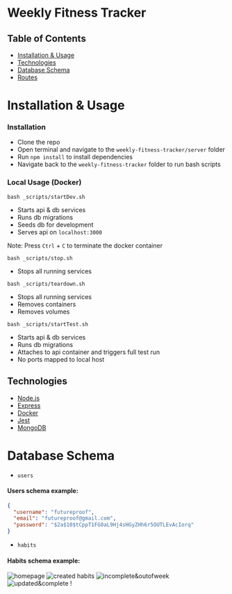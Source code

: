 # Weekly Fitness Tracker

## Table of Contents

- [Installation & Usage](#installation--usage)
- [Technologies](#technologies)
- [Database Schema](#database-schema)
- [Routes](#routes)

# Installation & Usage

### Installation

- Clone the repo
- Open terminal and navigate to the `weekly-fitness-tracker/server` folder
- Run `npm install` to install dependencies
- Navigate back to the `weekly-fitness-tracker` folder to run bash scripts

### Local Usage (Docker)

`bash _scripts/startDev.sh`

- Starts api & db services
- Runs db migrations
- Seeds db for development
- Serves api on `localhost:3000`

Note: Press `Ctrl` + `C` to terminate the docker container

`bash _scripts/stop.sh`

- Stops all running services

`bash _scripts/teardown.sh`

- Stops all running services
- Removes containers
- Removes volumes

`bash _scripts/startTest.sh`

- Starts api & db services
- Runs db migrations
- Attaches to api container and triggers full test run
- No ports mapped to local host


<!-- ### Deployment

This server is continuosly deployed at  -->

## **Technologies**

- [Node.js](https://nodejs.org/)
- [Express](https://expressjs.com/)
- [Docker](https://docker.com/)
- [Jest](https://jestjs.io/)
- [MongoDB](https://www.mongodb.com/)
<!-- - [MongoDB Atlas 🔗](https://www.mongodb.com/atlas/database)
- [Socket.io 🔗](https://socket.io/) -->

# Database Schema

- `users`

#### Users schema example:

```json
{
  "username": "futureproof",
  "email": "futureproof@gmail.com",
  "password": "$2a$10$tCppT1FG0aL9Hj4sHGyZHh6r5OUTLEvAcIorq"
}
```

- `habits`

#### Habits schema example:
<!-- 
```json
{
  "cat": "maths",
  "username": "Frank",
  "score": 20
}
```

Note: To seed the two MongoDB collections hosted on Atlas, run `node insert-user-data.js` and `node insert-scores-data.js` from terminal.

# Routes

## Auth Routes

| **URL**        | **HTTP Verb** | **Action**     |
| -------------- | ------------- | -------------- |
| /auth/login    | POST          | authentication |
| /auth/register | POST          | authentication |

#### Body for registration request

```json
{
  "username": "new_username",
  "password": "new_password"
}
```

#### Body for login request

```json
{
  "username": "Frank",
  "password": "frank_password"
}
```

## User Routes

| **URL**          | **HTTP Verb** | **Action** |
| ---------------- | ------------- | ---------- |
| /users           | GET           | index      |
| /users/:username | GET           | show       |

## Score Routes

| **URL**                             | **HTTP Verb** | **Action**      |
| ----------------------------------- | ------------- | --------------- |
| /scores                             | GET           | index           |
| /scores/username/:username          | GET           | show            |
| /scores/cat/:cat                    | GET           | show            |
| /scores/username/:username/cat/:cat | GET           | show            |
| /scores/leadersboard                | GET           | show            |
| /scores/post                        | POST/PATCH    | create & update |
| /scores/username/:username          | DELETE        | destroy         |

#### Body for the score POST request

```json
{
  "username": "Frank",
  "cat": "science fiction",
  "score": 28
}
``` -->

![homepage](https://i.ibb.co/687JsCR/homepage.png) 
![created habits](https://i.ibb.co/WnWpkpG/created-habits.png) ![incomplete&outofweek](https://i.ibb.co/gPwL73f/incomplete-outofweek.png) ![updated&complete](https://i.ibb.co/X3D2Lh0/updated-complete.png) !
